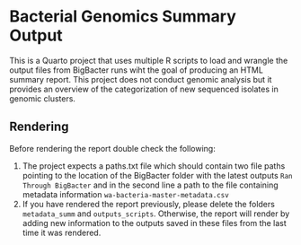 # Bacterial Genomics Summary Output

This is a Quarto project that uses multiple R scripts to load and wrangle the output files from BigBacter runs wiht the goal of producing an HTML summary report.
This project does not conduct genomic analysis but it provides an overview of the categorization of new sequenced isolates in genomic clusters.

## Rendering

Before rendering the report double check the following:
1. The project expects a paths.txt file which should contain two file paths pointing to the location of the BigBacter folder with the latest outputs `Ran Through BigBacter` and in the second line a path to the file containing metadata information `wa-bacteria-master-metadata.csv`
2. If you have rendered the report previously, please delete the folders `metadata_summ` and `outputs_scripts`. Otherwise, the report will render by adding new information to the outputs saved in these files from the last time it was rendered.
